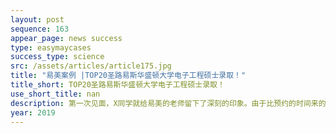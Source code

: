 ```yaml
---
layout: post
sequence: 163
appear_page: news success
type: easymaycases
success_type: science
src: /assets/articles/article175.jpg
title: "易美案例 |TOP20圣路易斯华盛顿大学电子工程硕士录取！"
title_short: TOP20圣路易斯华盛顿大学电子工程硕士录取！
use_short_title: nan
description: 第一次见面，X同学就给易美的老师留下了深刻的印象。由于比预约的时间来的稍早，X同学独自呆在了会客室，但是他并没有无聊地消磨时间，在这里，他戴上了耳机，开始做起了GRE的练习题。在之后的交谈中，易美的老师了解到，X同学是一位脚踏实地的学生，对于学习，X同学一直是默默地努力付出，但是总不尽人意。自己在屡次的GRE考试中也未能如愿取得好成绩。在剩余不多的本科学习生涯中，一筹莫展的X同学这才找到了易美的老师。
year: 2019
---
```


